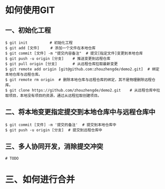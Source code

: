 # 如何使用GIT

## 一、初始化工程
```shell
$ git init          # 初始化工程
$ git add [文件]     # 添加一个文件在本地仓库
$ git commit [文件] -m "提交内容备注"  # 提交[指定文件]变更到本地仓库
$ git push -u origin [分支]    # 推送变更到远程仓库
$ git pull origin [分支]       # 从远程仓库拉取最新变更
$ git remote add origin [git@github.com:zhouzhengde/demo2.git]  # 绑定本地仓库与远程仓库。
$ git remote rm origin  # 删除本地仓库与远程仓库的绑定，其不是物理删除远程仓库。
$ git clone https://github.com/zhouzhengde/demo2.git    # 从远程仓库中拉取项目，本地没有项目的资源，通过从远程拉取创建项目。
```

## 二、将本地变更指定提交到本地仓库中与远程仓库中
```shell
$ git commit [文件] -m '提交的备注'  # 提交到本地仓库中
$ git push -u origin [分支]  # 提交到远程仓库中
```

## 三、多人协同开发，消除提交冲突
```shell
# TODO 

```

# 三、如何进行合并
